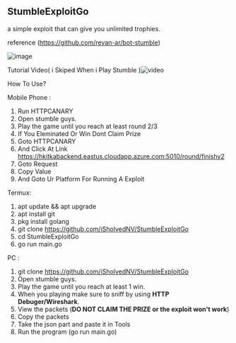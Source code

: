 ## StumbleExploitGo
a simple exploit that can give you unlimited trophies.

reference (https://github.com/revan-ar/bot-stumble)

![image](https://cdn.discordapp.com/attachments/961293295886147675/986579408800321556/Screenshot_1.png)

Tutorial Video( i Skiped When i Play Stumble )![video](https://www.mediafire.com/file/isjwgxpttbs3g0r/vidma_recorder_16062022_211853.mp4/file)

How To Use? 

Mobile Phone :

1. Run HTTPCANARY
2. Open stumble guys.
3. Play the game until you reach at least round 2/3
4. If You Eleminated Or Win Dont Claim Prize
5. Goto HTTPCANARY 
6. And Click At Link https://hkitkabackend.eastus.cloudapp.azure.com:5010/round/finishv2
7. Goto Request 
8. Copy Value
9. And Goto Ur Platform For Running A Exploit

Termux:

1. apt update && apt upgrade
2. apt install git
3. pkg install golang
4. git clone https://github.com/iSholvedNV/StumbleExploitGo
5. cd StumbleExploitGo
6. go run main.go

PC : 
1. git clone https://github.com/iSholvedNV/StumbleExploitGo
2. Open stumble guys.
3. Play the game until you reach at least 1 win.
4. When you playing make sure to sniff by using **HTTP Debuger/Wireshark**.
5. View the packets (**DO NOT CLAIM THE PRIZE or the exploit won't work**)
6. Copy the packets
7. Take the json part and paste it in Tools
8. Run the program (go run main.go)
